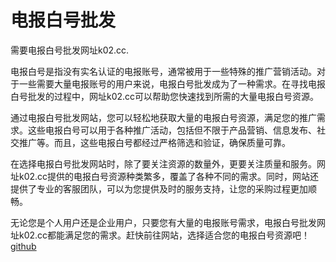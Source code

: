 # 电报白号批发

需要电报白号批发网址k02.cc.

电报白号是指没有实名认证的电报账号，通常被用于一些特殊的推广营销活动。对于一些需要大量电报账号的用户来说，电报白号批发成为了一种需求。在寻找电报白号批发的过程中，网址k02.cc可以帮助您快速找到所需的大量电报白号资源。

通过电报白号批发网站，您可以轻松地获取大量的电报白号资源，满足您的推广需求。这些电报白号可以用于各种推广活动，包括但不限于产品营销、信息发布、社交推广等。而且，这些电报白号都经过严格筛选和验证，确保质量可靠。

在选择电报白号批发网站时，除了要关注资源的数量外，更要关注质量和服务。网址k02.cc提供的电报白号资源种类繁多，覆盖了各种不同的需求。同时，网站还提供了专业的客服团队，可以为您提供及时的服务支持，让您的采购过程更加顺畅。

无论您是个人用户还是企业用户，只要您有大量的电报账号需求，电报白号批发网址k02.cc都能满足您的需求。赶快前往网站，选择适合您的电报白号资源吧！[github](https://github.com)